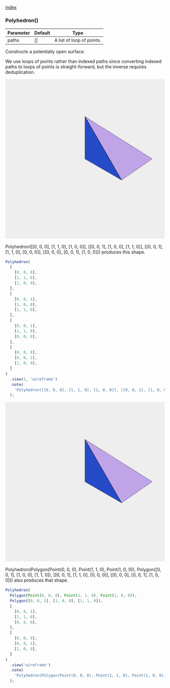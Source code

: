 [index](../../nb/api/index.md)
### Polyhedron()
Parameter|Default|Type
---|---|---
paths|[]|A list of loop of points.

Constructs a potentially open surface.

We use loops of points rather than indexed paths since converting indexed paths to loops of points is straight-forward, but the inverse requires deduplication.

![Image](Polyhedron.md.$2_1.png)

Polyhedron([[0, 0, 0], [1, 1, 0], [1, 0, 0]], [[0, 0, 1], [1, 0, 0], [1, 1, 0]], [[0, 0, 1], [1, 1, 0], [0, 0, 0]], [[0, 0, 0], [0, 0, 1], [1, 0, 0]]) produces this shape.

```JavaScript
Polyhedron(
  [
    [0, 0, 0],
    [1, 1, 0],
    [1, 0, 0],
  ],
  [
    [0, 0, 1],
    [1, 0, 0],
    [1, 1, 0],
  ],
  [
    [0, 0, 1],
    [1, 1, 0],
    [0, 0, 0],
  ],
  [
    [0, 0, 0],
    [0, 0, 1],
    [1, 0, 0],
  ]
)
  .view(1, 'wireframe')
  .note(
    'Polyhedron([[0, 0, 0], [1, 1, 0], [1, 0, 0]], [[0, 0, 1], [1, 0, 0], [1, 1, 0]], [[0, 0, 1], [1, 1, 0], [0, 0, 0]], [[0, 0, 0], [0, 0, 1], [1, 0, 0]]) produces this shape.'
  );
```

![Image](Polyhedron.md.$3.png)

Polyhedron(Polygon(Point(0, 0, 0), Point(1, 1, 0), Point(1, 0, 0)), Polygon([0, 0, 1], [1, 0, 0], [1, 1, 0]), [[0, 0, 1], [1, 1, 0], [0, 0, 0]], [[0, 0, 0], [0, 0, 1], [1, 0, 0]]) also produces that shape.

```JavaScript
Polyhedron(
  Polygon(Point(0, 0, 0), Point(1, 1, 0), Point(1, 0, 0)),
  Polygon([0, 0, 1], [1, 0, 0], [1, 1, 0]),
  [
    [0, 0, 1],
    [1, 1, 0],
    [0, 0, 0],
  ],
  [
    [0, 0, 0],
    [0, 0, 1],
    [1, 0, 0],
  ]
)
  .view('wireframe')
  .note(
    'Polyhedron(Polygon(Point(0, 0, 0), Point(1, 1, 0), Point(1, 0, 0)), Polygon([0, 0, 1], [1, 0, 0], [1, 1, 0]), [[0, 0, 1], [1, 1, 0], [0, 0, 0]], [[0, 0, 0], [0, 0, 1], [1, 0, 0]]) also produces that shape.'
  );
```
